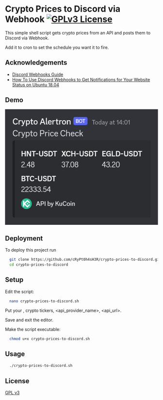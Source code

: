 
# Crypto Prices to Discord via Webhook [![GPLv3 License](https://img.shields.io/badge/License-GPL%20v3-yellow.svg)](https://opensource.org/licenses/)

This simple shell script gets crypto prices from an API and posts them to Discord via Webhook.

Add it to cron to set the schedule you want it to fire.

## Acknowledgements

 - [Discord Webhooks Guide](https://birdie0.github.io/discord-webhooks-guide/)
 - [How To Use Discord Webhooks to Get Notifications for Your Website Status on Ubuntu 18.04](https://www.digitalocean.com/community/tutorials/how-to-use-discord-webhooks-to-get-notifications-for-your-website-status-on-ubuntu-18-04)

## Demo

![App Screenshot](https://raw.githubusercontent.com/cRyPt0h4sH3R/check-crypto-prices-discord-webhook/main/demo.png)

## Deployment

To deploy this project run

```bash
  git clone https://github.com/cRyPt0h4sH3R/crypto-prices-to-discord.git
  cd crypto-prices-to-discord
```

## Setup

Edit the script:

```bash
  nano crypto-prices-to-discord.sh
```
Put your <discord-webhook>, crypto tickers, <api_provider_name>, <api_url>.

Save and exit the editor.

Make the script executable:

```bash
  chmod u+x crypto-prices-to-discord.sh
```

## Usage

```bash
  ./crypto-prices-to-discord.sh
```

## License

[GPL v3](https://opensource.org/license/gpl-3-0/)
